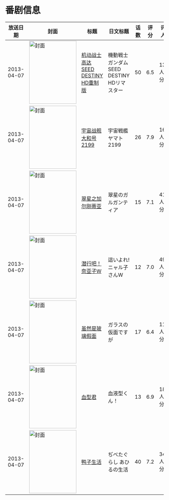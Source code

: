 # 番剧信息

|放送日期|封面|标题|日文标题|话数|评分|评分人数|
|---|---|---|---|---|---|---|
|2013-04-07|<img src="//lain.bgm.tv/pic/cover/c/92/4e/54277_3k11E.jpg" alt="封面" style="width:150px;height:200px;object-fit:cover;">|[机动战士高达SEED DESTINY HD重制版](https://bangumi.tv/subject/54277)|機動戦士ガンダムSEED DESTINY HDリマスター|50|6.5|1397人评分|
|2013-04-07|<img src="//lain.bgm.tv/pic/cover/c/4e/b1/54552_3aP51.jpg" alt="封面" style="width:150px;height:200px;object-fit:cover;">|[宇宙战舰大和号2199](https://bangumi.tv/subject/54552)|宇宙戦艦ヤマト2199|26|7.9|1652人评分|
|2013-04-07|<img src="//lain.bgm.tv/pic/cover/c/9d/2b/56091_29nQz.jpg" alt="封面" style="width:150px;height:200px;object-fit:cover;">|[翠星之加尔刚蒂亚](https://bangumi.tv/subject/56091)|翠星のガルガンティア|15|7.1|4167人评分|
|2013-04-07|<img src="//lain.bgm.tv/pic/cover/c/5a/69/58015_P8711.jpg" alt="封面" style="width:150px;height:200px;object-fit:cover;">|[潜行吧！奈亚子W](https://bangumi.tv/subject/58015)|這いよれ! ニャル子さんW|12|7.0|4950人评分|
|2013-04-07|<img src="//lain.bgm.tv/pic/cover/c/b6/f1/66411_5gRgV.jpg" alt="封面" style="width:150px;height:200px;object-fit:cover;">|[虽然是玻璃假面](https://bangumi.tv/subject/66411)|ガラスの仮面ですが|17|6.4|110人评分|
|2013-04-07|<img src="//lain.bgm.tv/pic/cover/c/a8/6e/66491_vwRw1.jpg" alt="封面" style="width:150px;height:200px;object-fit:cover;">|[血型君](https://bangumi.tv/subject/66491)|血液型くん！|13|6.9|1810人评分|
|2013-04-07|<img src="//lain.bgm.tv/pic/cover/c/8b/15/68591_JClJv.jpg" alt="封面" style="width:150px;height:200px;object-fit:cover;">|[鸭子生活](https://bangumi.tv/subject/68591)|ぢべたぐらし あひるの生活|40|7.2|343人评分|
